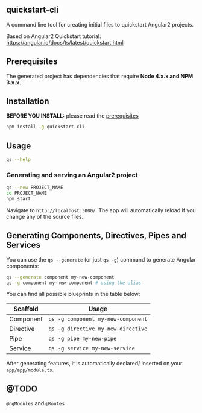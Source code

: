 ## quickstart-cli

A command line tool for creating initial files to quickstart Angular2 projects.

Based on Angular2 Quickstart tutorial: https://angular.io/docs/ts/latest/quickstart.html

## Prerequisites
The generated project has dependencies that require **Node 4.x.x and NPM 3.x.x**.
## Installation

**BEFORE YOU INSTALL:** please read the [prerequisites](#prerequisites)
```bash
npm install -g quickstart-cli
```

## Usage

```bash
qs --help
```

### Generating and serving an Angular2 project
```bash
qs --new PROJECT_NAME
cd PROJECT_NAME
npm start
```
Navigate to `http://localhost:3000/`. The app will automatically reload if you change any of the source files.

## Generating Components, Directives, Pipes and Services

You can use the `qs --generate` (or just `qs -g`) command to generate Angular components:

```bash
qs --generate component my-new-component
qs -g component my-new-component # using the alias
```
You can find all possible blueprints in the table below:

Scaffold  | Usage
---       | ---
Component | `qs -g component my-new-component`
Directive | `qs -g directive my-new-directive`
Pipe      | `qs -g pipe my-new-pipe`
Service   | `qs -g service my-new-service`

After generating features, it is automatically declared/ inserted on your `app/app/module.ts`.

## @TODO
`@ngModules` and `@Routes`
